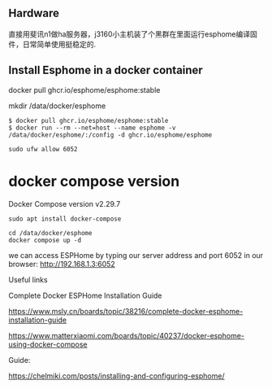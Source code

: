 ## Hardware
直接用斐讯n1做ha服务器，j3160小主机装了个黑群在里面运行esphome编译固件，日常简单使用挺稳定的.



## Install Esphome in a docker container

docker pull ghcr.io/esphome/esphome:stable

mkdir /data/docker/esphome


~~~
$ docker pull ghcr.io/esphome/esphome:stable
$ docker run --rm --net=host --name esphome -v /data/docker/esphome/:/config -d ghcr.io/esphome/esphome

sudo ufw allow 6052
~~~


# docker compose version
Docker Compose version v2.29.7

~~~
sudo apt install docker-compose

cd /data/docker/esphome
docker compose up -d
~~~

we can access ESPHome by typing our server address and port 6052 in our browser: http://192.168.1.3:6052


Useful links

Complete Docker ESPHome Installation Guide

https://www.msly.cn/boards/topic/38216/complete-docker-esphome-installation-guide

https://www.matterxiaomi.com/boards/topic/40237/docker-esphome-using-docker-compose

Guide:

https://chelmiki.com/posts/installing-and-configuring-esphome/

